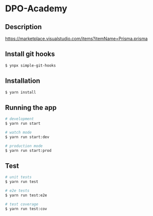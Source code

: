 # DPO-Academy

## Description

https://marketplace.visualstudio.com/items?itemName=Prisma.prisma

## Install git hooks

```bash
$ ynpx simple-git-hooks
```


## Installation

```bash
$ yarn install
```

## Running the app

```bash
# development
$ yarn run start

# watch mode
$ yarn run start:dev

# production mode
$ yarn run start:prod
```

## Test

```bash
# unit tests
$ yarn run test

# e2e tests
$ yarn run test:e2e

# test coverage
$ yarn run test:cov
```
